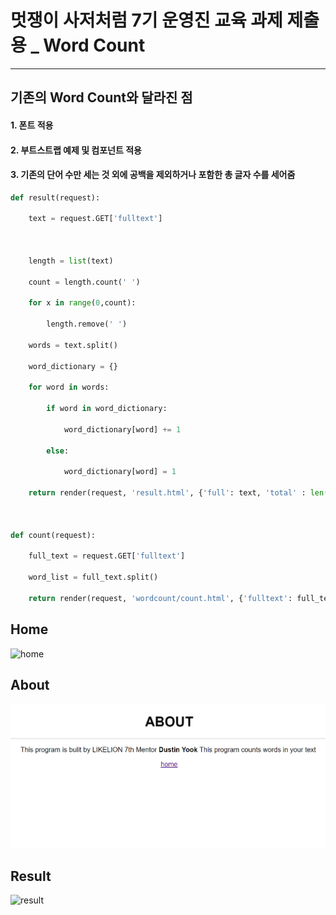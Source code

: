 # **멋쟁이 사저처럼 7기 운영진 교육 과제 제출용 _ Word Count**

------

## 기존의 Word Count와 달라진 점

#### 1. 폰트 적용

#### 2. 부트스트랩 예제 및 컴포넌트 적용

#### 3. 기존의 단어 수만 세는 것 외에 공백을 제외하거나 포함한 총 글자 수를 세어줌

```python
def result(request): 

​    text = request.GET['fulltext']

​    

​    length = list(text)

​    count = length.count(' ')

​    for x in range(0,count):

​        length.remove(' ')

​    words = text.split()

​    word_dictionary = {}

​    for word in words:

​        if word in word_dictionary:

​            word_dictionary[word] += 1

​        else:

​            word_dictionary[word] = 1

​    return render(request, 'result.html', {'full': text, 'total' : len(words), 'dictionary': word_dictionary.items(), 'textlength': len(length),'totaltextlength': len(text) })

​    

def count(request):

​    full_text = request.GET['fulltext']

​    word_list = full_text.split()

​    return render(request, 'wordcount/count.html', {'fulltext': full_text, 'total': len(word_list) })
```





## Home

![home](https://github.com/myeongs14/LikeLion_Manage_Report_Word_Count/blob/master/image/home.JPG)



## About

![about](https://github.com/DustinYook/DjangoWordCount/blob/master/about.PNG)



## Result

![result](https://github.com/myeongs14/LikeLion_Manage_Report_Word_Count/blob/master/image/result.JPG)
